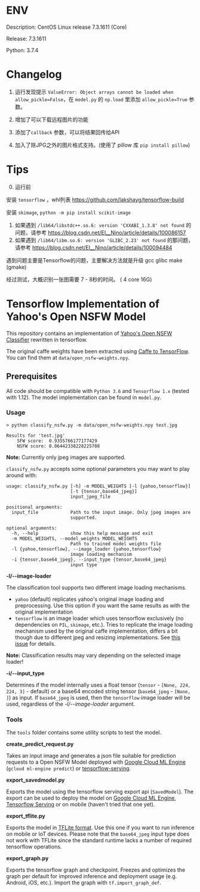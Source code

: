 

# ENV


Description:	CentOS Linux release 7.3.1611 (Core)

Release:	7.3.1611

Python: 3.7.4

# Changelog



1. 运行发现提示 `ValueError: Object arrays cannot be loaded when allow_pickle=False`，在 `model.py` 的 `np.load` 里添加 `allow_pickle=True` 参数。

2. 增加了可以下载远程图片的功能

3. 添加了`callback` 参数，可以将结果回传给API

4. 加入了除JPG之外的图片格式支持。(使用了 pillow 库 `pip install pillow`)

# Tips

0. 运行前

安装  `tensorflow` ，whl列表 https://github.com/lakshayg/tensorflow-build

安装 `skimage`, `python -m pip install scikit-image`

1. 如果遇到 `/lib64/libstdc++.so.6: version 'CXXABI_1.3.8' not found`  的问题，请参考  https://blog.csdn.net/EI__Nino/article/details/100086157
2. 如果遇到 `/lib64/libm.so.6: version 'GLIBC_2.23' not found` 的那问题，请参考 https://blog.csdn.net/EI__Nino/article/details/100094484

遇到问题主要是Tensorflow的问题，主要解决方法就是升级 gcc glibc make (gmake)

经过测试，大概识别一张图需要 7 - 8秒的时间。 ( 4 core 16G)


# Tensorflow Implementation of Yahoo's Open NSFW Model

This repository contains an implementation of [Yahoo's Open NSFW Classifier](https://github.com/yahoo/open_nsfw) rewritten in tensorflow.

The original caffe weights have been extracted using [Caffe to TensorFlow](https://github.com/ethereon/caffe-tensorflow). You can find them at `data/open_nsfw-weights.npy`.

## Prerequisites

All code should be compatible with `Python 3.6` and `Tensorflow 1.x` (tested with 1.12). The model implementation can be found in `model.py`.

### Usage

```
> python classify_nsfw.py -m data/open_nsfw-weights.npy test.jpg

Results for 'test.jpg'
	SFW score:	0.9355766177177429
	NSFW score:	0.06442338228225708
```

__Note:__ Currently only jpeg images are supported.

`classify_nsfw.py` accepts some optional parameters you may want to play around with:

```
usage: classify_nsfw.py [-h] -m MODEL_WEIGHTS [-l {yahoo,tensorflow}]
                        [-t {tensor,base64_jpeg}]
                        input_jpeg_file

positional arguments:
  input_file            Path to the input image. Only jpeg images are
                        supported.

optional arguments:
  -h, --help            show this help message and exit
  -m MODEL_WEIGHTS, --model_weights MODEL_WEIGHTS
                        Path to trained model weights file
  -l {yahoo,tensorflow}, --image_loader {yahoo,tensorflow}
                        image loading mechanism
  -i {tensor,base64_jpeg}, --input_type {tensor,base64_jpeg}
                        input type
```

__-l/--image-loader__

The classification tool supports two different image loading mechanisms. 

* `yahoo` (default) replicates yahoo's original image loading and preprocessing. Use this option if you want the same results as with the original implementation
* `tensorflow` is an image loader which uses tensorflow exclusively (no dependencies on `PIL`, `skimage`, etc.). Tries to replicate the image loading mechanism used by the original caffe implementation, differs a bit though due to different jpeg and resizing implementations. See [this issue](https://github.com/mdietrichstein/tensorflow-open_nsfw/issues/2#issuecomment-346125345) for details.

__Note:__ Classification results may vary depending on the selected image loader!

__-i/--input_type__

Determines if the model internally uses a float tensor (`tensor` - `[None, 224, 224, 3]` - default) or a base64 encoded string tensor (`base64_jpeg` - `[None, ]`) as input. If `base64_jpeg` is used, then the `tensorflow` image loader will be used, regardless of the _-l/--image-loader_ argument.


### Tools

The `tools` folder contains some utility scripts to test the model.

__create_predict_request.py__

Takes an input image and generates a json file suitable for prediction requests to a Open NSFW Model deployed with [Google Cloud ML Engine](https://cloud.google.com/ml-engine/docs/concepts/prediction-overview) (`gcloud ml-engine predict`) or [tensorflow-serving](https://www.tensorflow.org/serving/).


__export_savedmodel.py__

Exports the model using the tensorflow serving export api (`SavedModel`). The export can be used to deploy the model on [Google Cloud ML Engine](https://cloud.google.com/ml-engine/docs/concepts/prediction-overview), [Tensorflow Serving]() or on mobile (haven't tried that one yet).

__export_tflite.py__

Exports the model in [TFLite format](https://www.tensorflow.org/lite/). Use this one if you want to run inference on mobile or IoT devices. Please note that the `base64_jpeg` input type does not work with TFLite since the standard runtime lacks a number of required tensorflow operations.

__export_graph.py__

Exports the tensorflow graph and checkpoint. Freezes and optimizes the graph per default for improved inference and deployment usage (e.g. Android, iOS, etc.). Import the graph with `tf.import_graph_def`.


